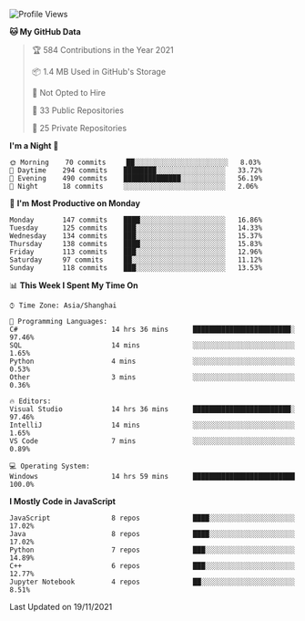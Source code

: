 <!--START_SECTION:waka-->
![Profile Views](http://img.shields.io/badge/Profile%20Views-2-blue)

**🐱 My GitHub Data** 

> 🏆 584 Contributions in the Year 2021
 > 
> 📦 1.4 MB Used in GitHub's Storage 
 > 
> 🚫 Not Opted to Hire
 > 
> 📜 33 Public Repositories 
 > 
> 🔑 25 Private Repositories  
 > 
**I'm a Night 🦉** 

```text
🌞 Morning    70 commits     ██░░░░░░░░░░░░░░░░░░░░░░░   8.03% 
🌆 Daytime    294 commits    ████████░░░░░░░░░░░░░░░░░   33.72% 
🌃 Evening    490 commits    ██████████████░░░░░░░░░░░   56.19% 
🌙 Night      18 commits     ░░░░░░░░░░░░░░░░░░░░░░░░░   2.06%

```
📅 **I'm Most Productive on Monday** 

```text
Monday       147 commits    ████░░░░░░░░░░░░░░░░░░░░░   16.86% 
Tuesday      125 commits    ███░░░░░░░░░░░░░░░░░░░░░░   14.33% 
Wednesday    134 commits    ███░░░░░░░░░░░░░░░░░░░░░░   15.37% 
Thursday     138 commits    ████░░░░░░░░░░░░░░░░░░░░░   15.83% 
Friday       113 commits    ███░░░░░░░░░░░░░░░░░░░░░░   12.96% 
Saturday     97 commits     ██░░░░░░░░░░░░░░░░░░░░░░░   11.12% 
Sunday       118 commits    ███░░░░░░░░░░░░░░░░░░░░░░   13.53%

```


📊 **This Week I Spent My Time On** 

```text
⌚︎ Time Zone: Asia/Shanghai

💬 Programming Languages: 
C#                       14 hrs 36 mins      ████████████████████████░   97.46% 
SQL                      14 mins             ░░░░░░░░░░░░░░░░░░░░░░░░░   1.65% 
Python                   4 mins              ░░░░░░░░░░░░░░░░░░░░░░░░░   0.53% 
Other                    3 mins              ░░░░░░░░░░░░░░░░░░░░░░░░░   0.36%

🔥 Editors: 
Visual Studio            14 hrs 36 mins      ████████████████████████░   97.46% 
IntelliJ                 14 mins             ░░░░░░░░░░░░░░░░░░░░░░░░░   1.65% 
VS Code                  7 mins              ░░░░░░░░░░░░░░░░░░░░░░░░░   0.89%

💻 Operating System: 
Windows                  14 hrs 59 mins      █████████████████████████   100.0%

```

**I Mostly Code in JavaScript** 

```text
JavaScript               8 repos             ████░░░░░░░░░░░░░░░░░░░░░   17.02% 
Java                     8 repos             ████░░░░░░░░░░░░░░░░░░░░░   17.02% 
Python                   7 repos             ███░░░░░░░░░░░░░░░░░░░░░░   14.89% 
C++                      6 repos             ███░░░░░░░░░░░░░░░░░░░░░░   12.77% 
Jupyter Notebook         4 repos             ██░░░░░░░░░░░░░░░░░░░░░░░   8.51%

```



 Last Updated on 19/11/2021
<!--END_SECTION:waka-->　　
